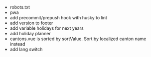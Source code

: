 - robots.txt
- pwa
- add precommit/prepush hook with husky to lint
- add version to footer
- add variable holidays for next years
- add holiday planner
- cantons.vue is sorted by sortValue. Sort by localized canton name instead
- add lang switch
